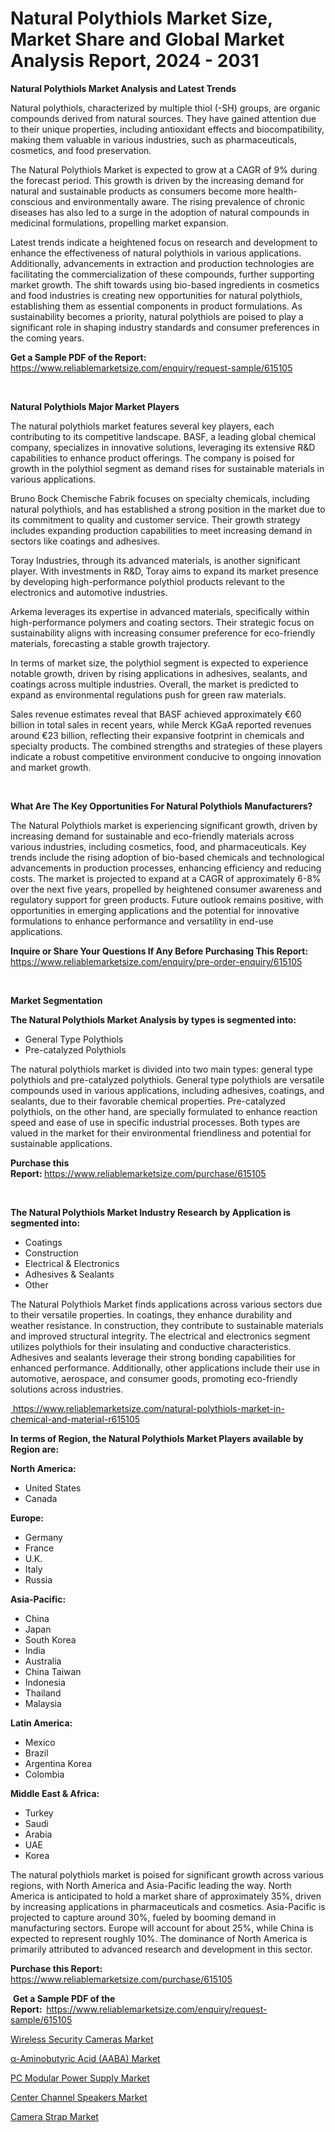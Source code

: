 <p><h1>Natural Polythiols Market Size, Market Share and Global Market Analysis Report, 2024 - 2031</h1></p><p><strong>Natural Polythiols Market Analysis and Latest Trends</strong></p>
<p><p>Natural polythiols, characterized by multiple thiol (-SH) groups, are organic compounds derived from natural sources. They have gained attention due to their unique properties, including antioxidant effects and biocompatibility, making them valuable in various industries, such as pharmaceuticals, cosmetics, and food preservation.</p><p>The Natural Polythiols Market is expected to grow at a CAGR of 9% during the forecast period. This growth is driven by the increasing demand for natural and sustainable products as consumers become more health-conscious and environmentally aware. The rising prevalence of chronic diseases has also led to a surge in the adoption of natural compounds in medicinal formulations, propelling market expansion.</p><p>Latest trends indicate a heightened focus on research and development to enhance the effectiveness of natural polythiols in various applications. Additionally, advancements in extraction and production technologies are facilitating the commercialization of these compounds, further supporting market growth. The shift towards using bio-based ingredients in cosmetics and food industries is creating new opportunities for natural polythiols, establishing them as essential components in product formulations. As sustainability becomes a priority, natural polythiols are poised to play a significant role in shaping industry standards and consumer preferences in the coming years.</p></p>
<p><strong>Get a Sample PDF of the Report:&nbsp;</strong> <a href="https://www.reliablemarketsize.com/enquiry/request-sample/615105?utm_campaign=1720&utm_medium=2&utm_source=Github&utm_content=ia&utm_term=11122024&utm_id=natural-polythiols">https://www.reliablemarketsize.com/enquiry/request-sample/615105</a></p>
<p>&nbsp;</p>
<p><strong>Natural Polythiols Major Market Players</strong></p>
<p><p>The natural polythiols market features several key players, each contributing to its competitive landscape. BASF, a leading global chemical company, specializes in innovative solutions, leveraging its extensive R&D capabilities to enhance product offerings. The company is poised for growth in the polythiol segment as demand rises for sustainable materials in various applications.</p><p>Bruno Bock Chemische Fabrik focuses on specialty chemicals, including natural polythiols, and has established a strong position in the market due to its commitment to quality and customer service. Their growth strategy includes expanding production capabilities to meet increasing demand in sectors like coatings and adhesives.</p><p>Toray Industries, through its advanced materials, is another significant player. With investments in R&D, Toray aims to expand its market presence by developing high-performance polythiol products relevant to the electronics and automotive industries.</p><p>Arkema leverages its expertise in advanced materials, specifically within high-performance polymers and coating sectors. Their strategic focus on sustainability aligns with increasing consumer preference for eco-friendly materials, forecasting a stable growth trajectory.</p><p>In terms of market size, the polythiol segment is expected to experience notable growth, driven by rising applications in adhesives, sealants, and coatings across multiple industries. Overall, the market is predicted to expand as environmental regulations push for green raw materials.</p><p>Sales revenue estimates reveal that BASF achieved approximately €60 billion in total sales in recent years, while Merck KGaA reported revenues around €23 billion, reflecting their expansive footprint in chemicals and specialty products. The combined strengths and strategies of these players indicate a robust competitive environment conducive to ongoing innovation and market growth.</p></p>
<p>&nbsp;</p>
<p><strong>What Are The Key Opportunities For Natural Polythiols Manufacturers?</strong></p>
<p><p>The Natural Polythiols market is experiencing significant growth, driven by increasing demand for sustainable and eco-friendly materials across various industries, including cosmetics, food, and pharmaceuticals. Key trends include the rising adoption of bio-based chemicals and technological advancements in production processes, enhancing efficiency and reducing costs. The market is projected to expand at a CAGR of approximately 6-8% over the next five years, propelled by heightened consumer awareness and regulatory support for green products. Future outlook remains positive, with opportunities in emerging applications and the potential for innovative formulations to enhance performance and versatility in end-use applications.</p></p>
<p><strong>Inquire or Share Your Questions If Any Before Purchasing This Report:</strong> <a href="https://www.reliablemarketsize.com/enquiry/pre-order-enquiry/615105?utm_campaign=1720&utm_medium=2&utm_source=Github&utm_content=ia&utm_term=11122024&utm_id=natural-polythiols">https://www.reliablemarketsize.com/enquiry/pre-order-enquiry/615105</a></p>
<p>&nbsp;</p>
<p><strong>Market Segmentation</strong></p>
<p><strong>The Natural Polythiols Market Analysis by types is segmented into:</strong></p>
<p><ul><li>General Type Polythiols</li><li>Pre-catalyzed Polythiols</li></ul></p>
<p><p>The natural polythiols market is divided into two main types: general type polythiols and pre-catalyzed polythiols. General type polythiols are versatile compounds used in various applications, including adhesives, coatings, and sealants, due to their favorable chemical properties. Pre-catalyzed polythiols, on the other hand, are specially formulated to enhance reaction speed and ease of use in specific industrial processes. Both types are valued in the market for their environmental friendliness and potential for sustainable applications.</p></p>
<p><strong>Purchase this Report:&nbsp;</strong><a href="https://www.reliablemarketsize.com/purchase/615105?utm_campaign=1720&utm_medium=2&utm_source=Github&utm_content=ia&utm_term=11122024&utm_id=natural-polythiols">https://www.reliablemarketsize.com/purchase/615105</a></p>
<p>&nbsp;</p>
<p><strong>The Natural Polythiols Market Industry Research by Application is segmented into:</strong></p>
<p><ul><li>Coatings</li><li>Construction</li><li>Electrical & Electronics</li><li>Adhesives & Sealants</li><li>Other</li></ul></p>
<p><p>The Natural Polythiols Market finds applications across various sectors due to their versatile properties. In coatings, they enhance durability and weather resistance. In construction, they contribute to sustainable materials and improved structural integrity. The electrical and electronics segment utilizes polythiols for their insulating and conductive characteristics. Adhesives and sealants leverage their strong bonding capabilities for enhanced performance. Additionally, other applications include their use in automotive, aerospace, and consumer goods, promoting eco-friendly solutions across industries.</p></p>
<p><a href="https://www.reliablemarketsize.com/natural-polythiols-market-in-chemical-and-material-r615105?utm_campaign=1720&utm_medium=2&utm_source=Github&utm_content=ia&utm_term=11122024&utm_id=natural-polythiols">&nbsp;https://www.reliablemarketsize.com/natural-polythiols-market-in-chemical-and-material-r615105</a></p>
<p><strong>In terms of Region, the Natural Polythiols Market Players available by Region are:</strong></p>
<p>
    <p> <strong> North America: </strong>
        <ul>
            <li>United States</li>
            <li>Canada</li>
        </ul>
        </p> 
    <p> <strong> Europe: </strong>
        <ul>
            <li>Germany</li>
            <li>France</li>
            <li>U.K.</li>
            <li>Italy</li>
            <li>Russia</li>
        </ul>
        </p> 
    <p> <strong> Asia-Pacific: </strong>
        <ul>
            <li>China</li>
            <li>Japan</li>
            <li>South Korea</li>
            <li>India</li>
            <li>Australia</li>
            <li>China Taiwan</li>
            <li>Indonesia</li>
            <li>Thailand</li>
            <li>Malaysia</li>
        </ul>
        </p> 
    <p> <strong> Latin America: </strong>
        <ul>
            <li>Mexico</li>
            <li>Brazil</li>
            <li>Argentina Korea</li>
            <li>Colombia</li>
        </ul>
        </p> 
    <p> <strong> Middle East & Africa: </strong>
        <ul>
            <li>Turkey</li>
            <li>Saudi</li>
            <li>Arabia</li>
            <li>UAE</li>
            <li>Korea</li>
        </ul>
    </p>
    </p>
<p><p>The natural polythiols market is poised for significant growth across various regions, with North America and Asia-Pacific leading the way. North America is anticipated to hold a market share of approximately 35%, driven by increasing applications in pharmaceuticals and cosmetics. Asia-Pacific is projected to capture around 30%, fueled by booming demand in manufacturing sectors. Europe will account for about 25%, while China is expected to represent roughly 10%. The dominance of North America is primarily attributed to advanced research and development in this sector.</p></p>
<p><strong>Purchase this Report: </strong><a href="https://www.reliablemarketsize.com/purchase/615105?utm_campaign=1720&utm_medium=2&utm_source=Github&utm_content=ia&utm_term=11122024&utm_id=natural-polythiols">https://www.reliablemarketsize.com/purchase/615105</a></p>
<p>&nbsp;<strong>Get a Sample PDF of the Report:&nbsp;&nbsp;</strong><a href="https://www.reliablemarketsize.com/enquiry/request-sample/615105?utm_campaign=1720&utm_medium=2&utm_source=Github&utm_content=ia&utm_term=11122024&utm_id=natural-polythiols">https://www.reliablemarketsize.com/enquiry/request-sample/615105</a></p>
<p><strong></strong></p>
<p><p><a href="https://www.linkedin.com/pulse/c-hannibex-sqmmf?utm_campaign=1720&utm_medium=2&utm_source=Github&utm_content=ia&utm_term=11122024&utm_id=natural-polythiols">Wireless Security Cameras Market</a></p><p><a href="https://github.com/willjis/Market-Research-Report-List-1/blob/main/a-aminobutyric-acid-aaba-market.md?utm_campaign=1720&utm_medium=2&utm_source=Github&utm_content=ia&utm_term=11122024&utm_id=natural-polythiols">α-Aminobutyric Acid (AABA) Market</a></p><p><a href="https://www.linkedin.com/pulse/rev-athenaur-okk4f?utm_campaign=1720&utm_medium=2&utm_source=Github&utm_content=ia&utm_term=11122024&utm_id=natural-polythiols">PC Modular Power Supply Market</a></p><p><a href="https://www.linkedin.com/pulse/c-hannibex-sqmmf?utm_campaign=1720&utm_medium=2&utm_source=Github&utm_content=ia&utm_term=11122024&utm_id=natural-polythiols">Center Channel Speakers Market</a></p><p><a href="https://www.linkedin.com/pulse/c-hannibex-sqmmf?utm_campaign=1720&utm_medium=2&utm_source=Github&utm_content=ia&utm_term=11122024&utm_id=natural-polythiols">Camera Strap Market</a></p></p>